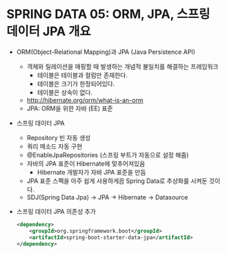 # SPRING DATA 05: ORM, JPA, 스프링 데이터 JPA 개요

* ORM(Object-Relational Mapping)과 JPA (Java Persistence API)

  * 객체와 릴레이션을 매핑할 때 발생하는 개념적 불일치를 해결하는 프레임워크
    * 테이블은 테이블과 컬럼만 존재한다.
    * 테이블은 크기가 한정되어있다.
    * 테이블은 상속이 없다.
  * http://hibernate.org/orm/what-is-an-orm
  * JPA: ORM을 위한 자바 (EE) 표준

* 스프링 데이터 JPA

  * Repository 빈 자동 생성
  * 쿼리 메소드 자동 구현
  * @EnableJpaRepositories (스프링 부트가 자동으로 설정 해줌)
  * 자바의 JPA 표준이 Hibernate에 맞추어져있음
    * Hibernate 개발자가 자바 JPA 표준을 만듬
  * JPA 표준 스펙을 아주 쉽게 사용하게끔 Spring Data로 추상화를 시켜둔 것이다.
  * SDJ(Spring Data Jpa) -> JPA -> Hibernate -> Datasource

* 스프링 데이터 JPA 의존성 추가

  ```xml
  <dependency>
      <groupId>org.springframework.boot</groupId>
      <artifactId>spring-boot-starter-data-jpa</artifactId>
  </dependency>
  ```